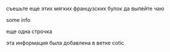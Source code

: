 съешьте еще этих мягких французских булок да выпейте чаю

some info

еще одна строчка

эта информация была добавлена в ветке cotic